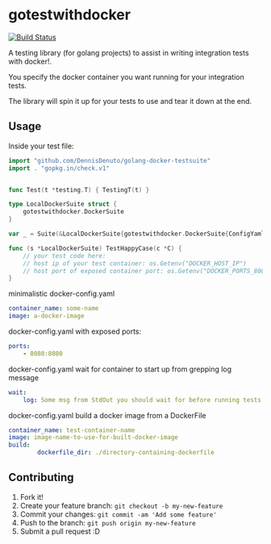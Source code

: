 # gotestwithdocker
[![Build Status](https://travis-ci.org/DennisDenuto/golang-docker-testsuite.svg?branch=master)](https://travis-ci.org/DennisDenuto/golang-docker-testsuite)

A testing library (for golang projects) to assist in writing integration tests with docker!.

You specify the docker container you want running for your integration tests.

The library will spin it up for your tests to use and tear it down at the end.

## Usage

Inside your test file:
```go
import "github.com/DennisDenuto/golang-docker-testsuite"
import . "gopkg.in/check.v1"


func Test(t *testing.T) { TestingT(t) }

type LocalDockerSuite struct {
	gotestwithdocker.DockerSuite
}

var _ = Suite(&LocalDockerSuite{gotestwithdocker.DockerSuite{ConfigYaml: "./docker-config.yaml"}})

func (s *LocalDockerSuite) TestHappyCase(c *C) {
	// your test code here: 
	// host ip of your test container: os.Getenv("DOCKER_HOST_IP")
	// host port of exposed container port: os.Getenv("DOCKER_PORTS_8080/tcp")
}
```
minimalistic docker-config.yaml
```yaml
container_name: some-name
image: a-docker-image
```
docker-config.yaml with exposed ports:
```yaml
ports:
	- 8080:8080
```
docker-config.yaml wait for container to start up from grepping log message
```yaml
wait:
	log: Some msg from StdOut you should wait for before running tests
```
docker-config.yaml build a docker image from a DockerFile
```yaml
container_name: test-container-name
image: image-name-to-use-for-built-docker-image
build:
        dockerfile_dir: ./directory-containing-dockerfile

```

## Contributing

1. Fork it!
2. Create your feature branch: `git checkout -b my-new-feature`
3. Commit your changes: `git commit -am 'Add some feature'`
4. Push to the branch: `git push origin my-new-feature`
5. Submit a pull request :D

